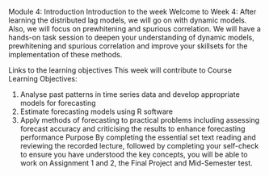 Module 4: Introduction
Introduction to the week
Welcome to Week 4: After learning the distributed lag models, we will go on with dynamic models. Also, we will focus on prewhitening and spurious correlation. We will have a hands-on task session to deepen your understanding of dynamic models, prewhitening and spurious correlation and improve your skillsets for the implementation of these methods.

Links to the learning objectives
This week will contribute to Course Learning Objectives:

1. Analyse past patterns in time series data and develop appropriate models for forecasting
2. Estimate forecasting models using R software
3. Apply methods of forecasting to practical problems including assessing forecast accuracy and criticising the results to enhance forecasting performance
Purpose
By completing the essential set text reading and reviewing the recorded lecture, followed by completing your self-check to ensure you have understood the key concepts, you will be able to work on Assignment 1 and 2, the Final Project and Mid-Semester test. 